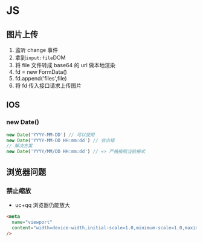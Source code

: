 # JS

## 图片上传

1. 监听 change 事件
1. 拿到`input:file`DOM
1. 将 file 文件转成 base64 的 url 做本地渲染
1. fd = new FormData()
1. fd.append('files',file)
1. 将 fd 传入接口请求上传图片

## IOS

### new Date()

```js
new Date('YYYY-MM-DD') // 可以使用
new Date('YYYY-MM-DD HH:mm:dd') // 会出错
// 解决方案
new Date('YYYY/MM/DD HH:mm:dd') // => 严格按照当前格式
```

## 浏览器问题

### 禁止缩放

- uc+qq 浏览器仍能放大

```html
<meta
  name="viewport"
  content="width=device-width,initial-scale=1.0,minimum-scale=1.0,maximum-scale=1.0,user-scalable=no"
/>
```
